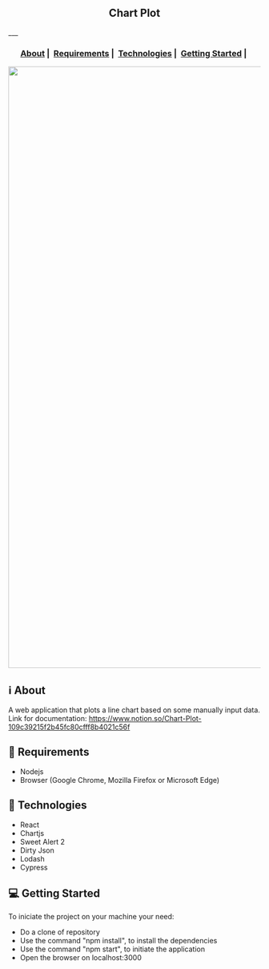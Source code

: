 <h2 align="center">Chart Plot</h2>
___


<h3 align="center">
  <a href="#information_source-about">About</a>&nbsp;|&nbsp;
  <a href="#seedling-requirements">Requirements</a>&nbsp;|&nbsp;
  <a href="#rocket-technologies">Technologies</a>&nbsp;|&nbsp;
  <a href="#rocket-getting-start">Getting Started</a>&nbsp;|&nbsp;
</h3>

<img src="https://i.ibb.co/NTBcqgv/Screenshot-50.png" width="1200">

## :information_source: About

A web application that plots a line chart based on some manually input data. </br>
Link for documentation: https://www.notion.so/Chart-Plot-109c39215f2b45fc80cfff8b4021c56f

## :seedling: Requirements

- Nodejs
- Browser (Google Chrome, Mozilla Firefox or Microsoft Edge)

## :rocket: Technologies

- React
- Chartjs
- Sweet Alert 2
- Dirty Json
- Lodash
- Cypress

## :computer: Getting Started

To iniciate the project on your machine your need: 
- Do a clone of repository
- Use the command "npm install", to install the dependencies
- Use the command "npm start", to initiate the application
- Open the browser on localhost:3000

